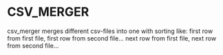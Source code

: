 # CSV_MERGER
csv_merger merges different csv-files into one with sorting like: first row from first file, first row from second file... next row from first file, next row from second file...
